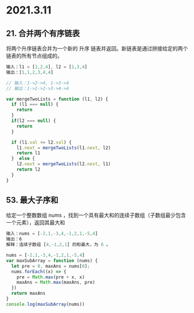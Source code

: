 # 2021.3.11

## 21. 合并两个有序链表

将两个升序链表合并为一个新的 升序 链表并返回。新链表是通过拼接给定的两个链表的所有节点组成的。

```javascript
输入：l1 = [1,2,4], l2 = [1,3,4]
输出：[1,1,2,3,4,4]

// 输入：1->2->4, 1->3->4
// 输出：1->1->2->3->4->4
```

```javascript
var mergeTwoLists = function (l1, l2) {
  if (l1 === null) {
    return
  }
  if(l2 === null) {
    return
  }

  if (l1.val <= l2.val) {
    l1.next = mergeTwoLists(l1.next, l2)
    return l1
  }  else {
    l2.next = mergeTwoLists(l2.next, l1)
    return l2
  }
}
```

## 53. 最大子序和
给定一个整数数组 nums ，找到一个具有最大和的连续子数组（子数组最少包含一个元素），返回其最大和

```javascript
输入：nums = [-2,1,-3,4,-1,2,1,-5,4]
输出：6
解释：连续子数组 [4,-1,2,1] 的和最大，为 6 。
```

```javascript
nums = [-2,1,-3,4,-1,2,1,-5,4]
var maxSubArray = function (nums) {
  let pre = 0, maxAns = nums[0];
  nums.forEach((x) => {
    pre = Math.max(pre + x, x)
    maxAns = Math.max(maxAns, pre)
  })
  return maxAns
}
console.log(maxSubArray(nums))
```